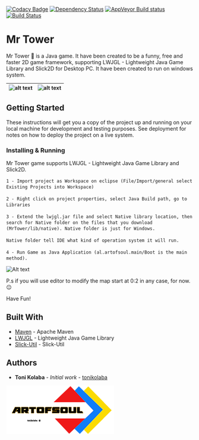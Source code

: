 [![Codacy Badge](https://api.codacy.com/project/badge/Grade/11b722ea472f4136aae08d9c1a020214)](https://www.codacy.com/app/tonikolaba/MrTower?utm_source=github.com&utm_medium=referral&utm_content=tonikolaba/MrTower&utm_campaign=badger)
[![Dependency Status](https://www.versioneye.com/user/projects/592d2ef9a8a0560047cb155e/badge.svg?style=flat-square)](https://www.versioneye.com/user/projects/592d2ef9a8a0560047cb155e)
[![AppVeyor Build status](https://ci.appveyor.com/api/projects/status/bj4gqn3gp3gu45sa?svg=true)](https://ci.appveyor.com/project/tonikolaba/mrtower/ "AppVeyor Build status")
[![Build Status](https://travis-ci.org/tonikolaba/MrTower.svg?branch=master)](https://travis-ci.org/tonikolaba/MrTower)

# Mr Tower 

Mr Tower :tokyo_tower: is a Java game. It have been created to be a funny, free and faster 2D game framework, supporting LWJGL - Lightweight Java Game Library and Slick2D for Desktop PC. It have been created to run on windows system.

![alt text](https://github.com/tonikolaba/MrTower/blob/master/res/menu/MrTower.gif) | ![alt text](https://github.com/tonikolaba/MrTower/blob/master/res/menu/MrTower1.gif)
------------ | -------------


## Getting Started

These instructions will get you a copy of the project up and running on your local machine for development and testing purposes. See deployment for notes on how to deploy the project on a live system.

### Installing & Running

Mr Tower game supports LWJGL - Lightweight Java Game Library and Slick2D.

```
1 - Import project as Workspace on eclipse (File/Import/general select Existing Projects into Workspace)

2 - Right click on project properties, select Java Build path, go to Libraries

3 - Extend the lwjgl.jar file and select Native library location, then search for Native folder on the files that you download (MrTower/lib/native). Native folder is just for Windows.

Native folder tell IDE what kind of operation system it will run.

4 - Run Game as Java Application (al.artofsoul.main/Boot is the main method).

```
![Alt text](https://github.com/tonikolaba/MrTower/blob/master/res/menu/native-explain.gif)

P.s if you will use editor to modify the map start at 0:2 in any case, for now. :neutral_face:

Have Fun!
 
## Built With

* [Maven](https://maven.apache.org/) - Apache Maven
* [LWJGL](https://www.lwjgl.org/) - Lightweight Java Game Library
* [Slick-Util](http://slick.ninjacave.com/slick-util/) - Slick-Util 

## Authors

* **Toni Kolaba** - *Initial work* - [tonikolaba](https://github.com/tonikolaba)

![Alt text](https://github.com/tonikolaba/download/blob/master/info/artofsoullogoVOG.png?raw=true"ArtofSoul")

